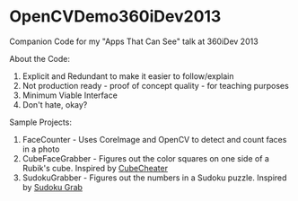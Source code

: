OpenCVDemo360iDev2013
=====================

Companion Code for my "Apps That Can See" talk at 360iDev 2013

About the Code:

1. Explicit and Redundant to make it easier to follow/explain2. Not production ready - proof of concept quality -for teaching purposes3. Minimum Viable Interface4. Don't hate, okay?
Sample Projects:
1. FaceCounter - Uses CoreImage and OpenCV to detect and count faces in a photo
2. CubeFaceGrabber - Figures out the color squares on one side of a Rubik's cube.  Inspired by [CubeCheater](http://cubecheater.efaller.com)
3. SudokuGrabber - Figures out the numbers in a Sudoku puzzle.  Inspired by [Sudoku Grab](http://sudokugrab.blogspot.com)